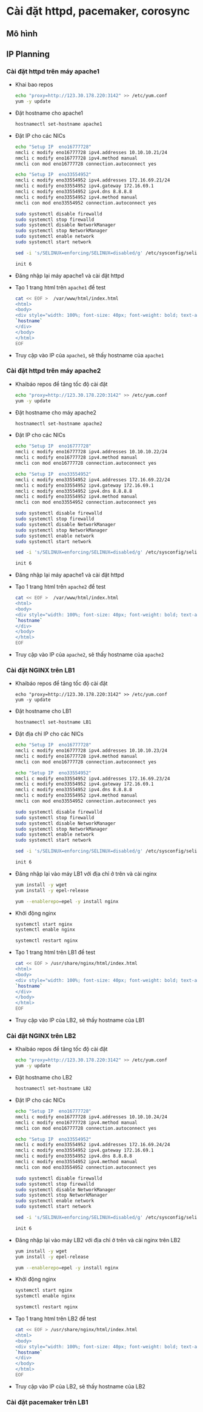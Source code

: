 # Cài đặt httpd, pacemaker, corosync
## Mô hình

## IP Planning 

### Cài đặt httpd trên máy apache1

- Khai bao repos
  ```sh 
  echo "proxy=http://123.30.178.220:3142" >> /etc/yum.conf 
  yum -y update
  ```

- Đặt hostname cho apache1 
  ```sh
  hostnamectl set-hostname apache1
  ```

- Đặt IP cho các NICs 
  ```sh
  echo "Setup IP  eno16777728"
  nmcli c modify eno16777728 ipv4.addresses 10.10.10.21/24
  nmcli c modify eno16777728 ipv4.method manual
  nmcli con mod eno16777728 connection.autoconnect yes

  echo "Setup IP  eno33554952"
  nmcli c modify eno33554952 ipv4.addresses 172.16.69.21/24
  nmcli c modify eno33554952 ipv4.gateway 172.16.69.1
  nmcli c modify eno33554952 ipv4.dns 8.8.8.8
  nmcli c modify eno33554952 ipv4.method manual
  nmcli con mod eno33554952 connection.autoconnect yes

  sudo systemctl disable firewalld
  sudo systemctl stop firewalld
  sudo systemctl disable NetworkManager
  sudo systemctl stop NetworkManager
  sudo systemctl enable network
  sudo systemctl start network

  sed -i 's/SELINUX=enforcing/SELINUX=disabled/g' /etc/sysconfig/selinux

  init 6
  ```

- Đăng nhập lại máy apache1 và cài đặt httpd


- Tạo 1 trang html trên `apache1` để test 
  ```sh
  cat << EOF >  /var/www/html/index.html
  <html>
  <body>
  <div style="width: 100%; font-size: 40px; font-weight: bold; text-align: center;">
  `hostname`
  </div>
  </body>
  </html>
  EOF
  ```
- Truy cập vào IP của `apache1`, sẽ thấy hostname của `apache1`

### Cài đặt httpd trên máy apache2

- Khaibáo repos để tăng tốc độ cài đặt
  ```sh
  echo "proxy=http://123.30.178.220:3142" >> /etc/yum.conf 
  yum -y update
  ```

- Đặt hostname cho máy apache2
  ```sh
  hostnamectl set-hostname apache2
  ```
  
- Đặt IP cho các NICs
  ```sh
  echo "Setup IP  eno16777728"
  nmcli c modify eno16777728 ipv4.addresses 10.10.10.22/24
  nmcli c modify eno16777728 ipv4.method manual
  nmcli con mod eno16777728 connection.autoconnect yes

  echo "Setup IP  eno33554952"
  nmcli c modify eno33554952 ipv4.addresses 172.16.69.22/24
  nmcli c modify eno33554952 ipv4.gateway 172.16.69.1
  nmcli c modify eno33554952 ipv4.dns 8.8.8.8
  nmcli c modify eno33554952 ipv4.method manual
  nmcli con mod eno33554952 connection.autoconnect yes

  sudo systemctl disable firewalld
  sudo systemctl stop firewalld
  sudo systemctl disable NetworkManager
  sudo systemctl stop NetworkManager
  sudo systemctl enable network
  sudo systemctl start network

  sed -i 's/SELINUX=enforcing/SELINUX=disabled/g' /etc/sysconfig/selinux

  init 6
  ```

- Đăng nhập lại máy apache1 và cài đặt httpd


- Tạo 1 trang html trên `apache2` để test 
  ```sh
  cat << EOF >  /var/www/html/index.html
  <html>
  <body>
  <div style="width: 100%; font-size: 40px; font-weight: bold; text-align: center;">
  `hostname`
  </div>
  </body>
  </html>
  EOF
  ```
- Truy cập vào IP của `apache2`, sẽ thấy hostname của `apache2`
### Cài đặt NGINX trên LB1

- Khaibáo repos để tăng tốc độ cài đặt
  ```
  echo "proxy=http://123.30.178.220:3142" >> /etc/yum.conf 
  yum -y update
  ```

- Đặt hostname cho LB1
  ```sh
  hostnamectl set-hostname LB1
  ```

- Đặt địa chỉ IP cho các NICs
  ```sh
  echo "Setup IP  eno16777728"
  nmcli c modify eno16777728 ipv4.addresses 10.10.10.23/24
  nmcli c modify eno16777728 ipv4.method manual
  nmcli con mod eno16777728 connection.autoconnect yes

  echo "Setup IP  eno33554952"
  nmcli c modify eno33554952 ipv4.addresses 172.16.69.23/24
  nmcli c modify eno33554952 ipv4.gateway 172.16.69.1
  nmcli c modify eno33554952 ipv4.dns 8.8.8.8
  nmcli c modify eno33554952 ipv4.method manual
  nmcli con mod eno33554952 connection.autoconnect yes

  sudo systemctl disable firewalld
  sudo systemctl stop firewalld
  sudo systemctl disable NetworkManager
  sudo systemctl stop NetworkManager
  sudo systemctl enable network
  sudo systemctl start network

  sed -i 's/SELINUX=enforcing/SELINUX=disabled/g' /etc/sysconfig/selinux

  init 6
  ```

- Đăng nhập lại vào máy LB1 với địa chỉ ở trên và cài nginx
  ```sh
  yum install -y wget 
  yum install -y epel-release
  
  yum --enablerepo=epel -y install nginx
  ```

- Khởi động nginx
  ```sh
  systemctl start nginx 
  systemctl enable nginx 

  systemctl restart nginx 
  ```
  
- Tạo 1 trang html trên LB1 để test 
  ```sh
  cat << EOF > /usr/share/nginx/html/index.html
  <html>
  <body>
  <div style="width: 100%; font-size: 40px; font-weight: bold; text-align: center;">
  `hostname`
  </div>
  </body>
  </html>
  EOF
  ```
- Truy cập vào IP của LB2, sẽ thấy hostname của LB1

### Cài đặt NGINX trên LB2 
- Khaibáo repos để tăng tốc độ cài đặt
  ```sh
  echo "proxy=http://123.30.178.220:3142" >> /etc/yum.conf 
  yum -y update
  ```
- Đặt hostname cho LB2
  ```sh
  hostnamectl set-hostname LB2
  ```
- Đặt IP cho các NICs
  ```sh
  echo "Setup IP  eno16777728"
  nmcli c modify eno16777728 ipv4.addresses 10.10.10.24/24
  nmcli c modify eno16777728 ipv4.method manual
  nmcli con mod eno16777728 connection.autoconnect yes

  echo "Setup IP  eno33554952"
  nmcli c modify eno33554952 ipv4.addresses 172.16.69.24/24
  nmcli c modify eno33554952 ipv4.gateway 172.16.69.1
  nmcli c modify eno33554952 ipv4.dns 8.8.8.8
  nmcli c modify eno33554952 ipv4.method manual
  nmcli con mod eno33554952 connection.autoconnect yes

  sudo systemctl disable firewalld
  sudo systemctl stop firewalld
  sudo systemctl disable NetworkManager
  sudo systemctl stop NetworkManager
  sudo systemctl enable network
  sudo systemctl start network

  sed -i 's/SELINUX=enforcing/SELINUX=disabled/g' /etc/sysconfig/selinux

  init 6
  ```

- Đăng nhập lại vào máy LB2 với địa chỉ ở trên và cài nginx trên LB2
  ```sh
  yum install -y wget 
  yum install -y epel-release

  yum --enablerepo=epel -y install nginx
  ```
  
- Khởi động nginx
  ```sh
  systemctl start nginx 
  systemctl enable nginx 

  systemctl restart nginx 
  ```
  
- Tạo 1 trang html trên LB2 để test 
  ```sh
  cat << EOF > /usr/share/nginx/html/index.html
  <html>
  <body>
  <div style="width: 100%; font-size: 40px; font-weight: bold; text-align: center;">
  `hostname`
  </div>
  </body>
  </html>
  EOF
  ```
- Truy cập vào IP của LB2, sẽ thấy hostname của LB2

### Cài đặt pacemaker trên LB1



